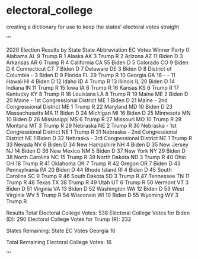 # electoral_college
creating a dictionary for use to keep the states' electoral votes straight

'''

2020 Election Results by State
                                    State Abbreviation  EC Votes Winner Party
0                                 Alabama           AL         9  Trump     R
1                                  Alaska           AK         3  Trump     R
2                                 Arizona           AZ        11  Biden     D
3                                Arkansas           AR         6  Trump     R
4                              California           CA        55  Biden     D
5                                Colorado           CO         9  Biden     D
6                             Connecticut           CT         7  Biden     D
7                                Delaware           DE         3  Biden     D
8                    District of Columbia            -         3  Biden     D
9                                 Florida           FL        29  Trump     R
10                                Georgia           GA        16      -     -
11                                 Hawaii           HI         4  Biden     D
12                                  Idaho           ID         4  Trump     R
13                               Illinois           IL        20  Biden     D
14                                Indiana           IN        11  Trump     R
15                                   Iowa           IA         6  Trump     R
16                                 Kansas           KS         6  Trump     R
17                               Kentucky           KY         8  Trump     R
18                              Louisiana           LA         8  Trump     R
19                                  Maine           ME         2  Biden     D
20     Maine - 1st Congressional District           ME         1  Biden     D
21     Maine - 2nd Congressional District           ME         1  Trump     R
22                               Maryland           MD        10  Biden     D
23                          Massachusetts           MA        11  Biden     D
24                               Michigan           MI        16  Biden     D
25                              Minnesota           MN        10  Biden     D
26                            Mississippi           MS         6  Trump     R
27                               Missouri           MO        10  Trump     R
28                                Montana           MT         3  Trump     R
29                               Nebraska           NE         2  Trump     R
30  Nebraska - 1st Congressional District           NE         1  Trump     R
31  Nebraska - 2nd Congressional District           NE         1  Biden     D
32  Nebraska - 3rd Congressional District           NE         1  Trump     R
33                                 Nevada           NV         6  Biden     D
34                          New Hampshire           NH         4  Biden     D
35                             New Jersey           NJ        14  Biden     D
36                             New Mexico           NM         5  Biden     D
37                               New York           NY        29  Biden     D
38                         North Carolina           NC        15  Trump     R
39                           North Dakota           ND         3  Trump     R
40                                   Ohio           OH        18  Trump     R
41                               Oklahoma           OK         7  Trump     R
42                                 Oregon           OR         7  Biden     D
43                           Pennsylvania           PA        20  Biden     D
44                           Rhode Island           RI         4  Biden     D
45                         South Carolina           SC         9  Trump     R
46                           South Dakota           SD         3  Trump     R
47                              Tennessee           TN        11  Trump     R
48                                  Texas           TX        38  Trump     R
49                                   Utah           UT         6  Trump     R
50                                Vermont           VT         3  Biden     D
51                               Virginia           VA        13  Biden     D
52                             Washington           WA        12  Biden     D
53                          West Virginia           WV         5  Trump     R
54                              Wisconsin           WI        10  Biden     D
55                                Wyoming           WY         3  Trump     R

Results
Total Electoral College Votes:          538
Electoral College Votes for Biden (D):  290
Electoral College Votes for Trump (R):  232


States Remaining:
   State  EC Votes
 Georgia        16


Total Remaining Electoral College Votes:  16

'''